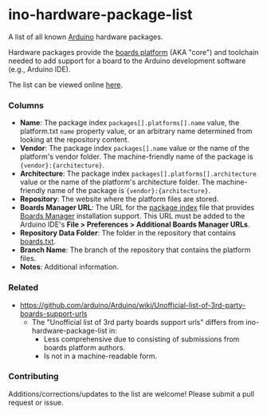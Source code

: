 # ino-hardware-package-list

A list of all known [Arduino](http://arduino.cc) hardware packages.

Hardware packages provide the [boards platform](https://arduino.github.io/arduino-cli/latest/platform-specification) (AKA "core") and toolchain needed to add support for a board to the Arduino development software (e.g., Arduino IDE).

The list can be viewed online [here](ino-hardware-package-list.tsv).

### Columns

- **Name**: The package index `packages[].platforms[].name` value, the platform.txt `name` property value, or an arbitrary name determined from looking at the repository content.
- **Vendor**: The package index `packages[].name` value or the name of the platform's vendor folder. The machine-friendly name of the package is `{vendor}:{architecture}`.
- **Architecture**: The package index `packages[].platforms[].architecture` value or the name of the platform's architecture folder. The machine-friendly name of the package is `{vendor}:{architecture}`.
- **Repository**: The website where the platform files are stored.
- **Boards Manager URL**: The URL for the [package index](https://arduino.github.io/arduino-cli/latest/package_index_json-specification/) file that provides [Boards Manager](https://www.arduino.cc/en/guide/cores) installation support. This URL must be added to the Arduino IDE's **File > Preferences > Additional Boards Manager URLs**.
- **Repository Data Folder**: The folder in the repository that contains [boards.txt](https://arduino.github.io/arduino-cli/latest/platform-specification/#boardstxt).
- **Branch Name**: The branch of the repository that contains the platform files.
- **Notes**: Additional information.

### Related

- https://github.com/arduino/Arduino/wiki/Unofficial-list-of-3rd-party-boards-support-urls
  - The "Unofficial list of 3rd party boards support urls" differs from ino-hardware-package-list in:
    - Less comprehensive due to consisting of submissions from boards platform authors.
    - Is not in a machine-readable form.

### Contributing

Additions/corrections/updates to the list are welcome! Please submit a pull request or issue.
